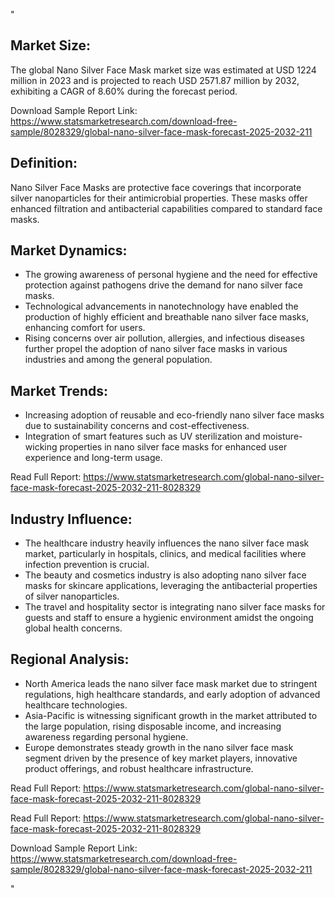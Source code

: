 "<html>
<body>

<h2>Market Size:</h2>
<p>The global Nano Silver Face Mask market size was estimated at USD 1224 million in 2023 and is projected to reach USD 2571.87 million by 2032, exhibiting a CAGR of 8.60% during the forecast period.</p>
<p>Download Sample Report Link: <a href='https://www.statsmarketresearch.com/download-free-sample/8028329/global-nano-silver-face-mask-forecast-2025-2032-211'>https://www.statsmarketresearch.com/download-free-sample/8028329/global-nano-silver-face-mask-forecast-2025-2032-211</a></p>

<h2>Definition:</h2>
<p>Nano Silver Face Masks are protective face coverings that incorporate silver nanoparticles for their antimicrobial properties. These masks offer enhanced filtration and antibacterial capabilities compared to standard face masks.</p>

<h2>Market Dynamics:</h2>
<ul>
<li>The growing awareness of personal hygiene and the need for effective protection against pathogens drive the demand for nano silver face masks.</li>
<li>Technological advancements in nanotechnology have enabled the production of highly efficient and breathable nano silver face masks, enhancing comfort for users.</li>
<li>Rising concerns over air pollution, allergies, and infectious diseases further propel the adoption of nano silver face masks in various industries and among the general population.</li>
</ul>

<h2>Market Trends:</h2>
<ul>
<li>Increasing adoption of reusable and eco-friendly nano silver face masks due to sustainability concerns and cost-effectiveness.</li>
<li>Integration of smart features such as UV sterilization and moisture-wicking properties in nano silver face masks for enhanced user experience and long-term usage.</li>
</ul>
<p>Read Full Report: <a href='https://www.statsmarketresearch.com/global-nano-silver-face-mask-forecast-2025-2032-211-8028329'>https://www.statsmarketresearch.com/global-nano-silver-face-mask-forecast-2025-2032-211-8028329</a></p>

<h2>Industry Influence:</h2>
<ul>
<li>The healthcare industry heavily influences the nano silver face mask market, particularly in hospitals, clinics, and medical facilities where infection prevention is crucial.</li>
<li>The beauty and cosmetics industry is also adopting nano silver face masks for skincare applications, leveraging the antibacterial properties of silver nanoparticles.</li>
<li>The travel and hospitality sector is integrating nano silver face masks for guests and staff to ensure a hygienic environment amidst the ongoing global health concerns.</li>
</ul>

<h2>Regional Analysis:</h2>
<ul>
<li>North America leads the nano silver face mask market due to stringent regulations, high healthcare standards, and early adoption of advanced healthcare technologies.</li>
<li>Asia-Pacific is witnessing significant growth in the market attributed to the large population, rising disposable income, and increasing awareness regarding personal hygiene.</li>
<li>Europe demonstrates steady growth in the nano silver face mask segment driven by the presence of key market players, innovative product offerings, and robust healthcare infrastructure.</li>
</ul>
<p>Read Full Report: <a href='https://www.statsmarketresearch.com/global-nano-silver-face-mask-forecast-2025-2032-211-8028329'>https://www.statsmarketresearch.com/global-nano-silver-face-mask-forecast-2025-2032-211-8028329</a></p>

<p>Read Full Report: <a href='https://www.statsmarketresearch.com/global-nano-silver-face-mask-forecast-2025-2032-211-8028329'>https://www.statsmarketresearch.com/global-nano-silver-face-mask-forecast-2025-2032-211-8028329</a></p>
<p>Download Sample Report Link: <a href='https://www.statsmarketresearch.com/download-free-sample/8028329/global-nano-silver-face-mask-forecast-2025-2032-211'>https://www.statsmarketresearch.com/download-free-sample/8028329/global-nano-silver-face-mask-forecast-2025-2032-211</a></p>

</body>
</html>"
